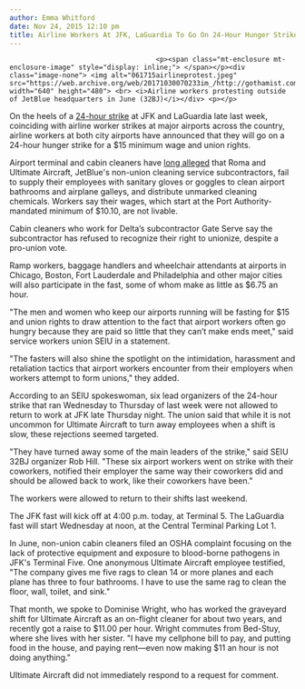 ```yaml
---
author: Emma Whitford
date: Nov 24, 2015 12:10 pm
title: Airline Workers At JFK, LaGuardia To Go On 24-Hour Hunger Strike For Higher Wages
---
```


	
										<p><span class="mt-enclosure mt-enclosure-image" style="display: inline;"> </span></p><div class="image-none"> <img alt="061715airlineprotest.jpeg" src="https://web.archive.org/web/20171030070233im_/http://gothamist.com/attachments/nyc_ewhitford/061715airlineprotest.jpeg" width="640" height="480"> <br> <i>Airline workers protesting outside of JetBlue headquarters in June (32BJ)</i></div> <p></p>

<p>On the heels of a <a href="https://web.archive.org/web/20171030070233/http://gothamist.com/2015/11/18/strike_4.php">24-hour strike</a> at JFK and LaGuardia late last week, coinciding with airline worker strikes at major airports across the country, airline workers at both city airports have announced that they will go on a 24-hour hunger strike for a $15 minimum wage and union rights. </p>

<p>Airport terminal and cabin cleaners have <a href="https://web.archive.org/web/20171030070233/http://gothamist.com/2015/06/17/jetblue_plane_cleaners_rights.php">long alleged</a> that Roma and Ultimate Aircraft, JetBlue&apos;s non-union cleaning service subcontractors, fail to supply their employees with sanitary gloves or goggles to clean airport bathrooms and airplane galleys, and distribute unmarked cleaning chemicals. Workers say their wages, which start at the Port Authority-mandated minimum of $10.10, are not livable.</p>

<p>Cabin cleaners who work for Delta&#x2019;s subcontractor Gate Serve say the subcontractor has refused to recognize their right to unionize, despite a pro-union vote.  </p>

<p>Ramp workers, baggage handlers and wheelchair attendants at airports in Chicago, Boston, Fort Lauderdale and Philadelphia and other major cities will also participate in the fast, some of whom make as little as $6.75 an hour. </p>

<p>&quot;The men and women who keep our airports running will be fasting for $15 and union rights to draw attention to the fact that airport workers often go hungry because they are paid so little that they can&#x2019;t make ends meet,&quot; said service workers union SEIU in a statement. </p>

<p>&quot;The fasters will also shine the spotlight on the intimidation, harassment and retaliation tactics that airport workers encounter from their employers when workers attempt to form unions,&quot; they added. </p>

<p>According to an SEIU spokeswoman, six lead organizers of the 24-hour strike that ran Wednesday to Thursday of last week were not allowed to return to work at JFK late Thursday night. The union said that while it is not uncommon for Ultimate Aircraft to turn away employees when a shift is slow, these rejections seemed targeted. </p>

<p>&quot;They have turned away some of the main leaders of the strike,&quot; said SEIU 32BJ organizer Rob Hill. &quot;These six airport workers went on strike with their coworkers, notified their employer the same way their coworkers did and should be allowed back to work, like their coworkers have been.&quot;</p>

<p>The workers were allowed to return to their shifts last weekend. </p>

<p>The JFK fast will kick off at 4:00 p.m. today, at Terminal 5. The LaGuardia fast will start Wednesday at noon, at the Central Terminal Parking Lot 1. </p>

<p>In June, non-union cabin cleaners filed an OSHA complaint focusing on the lack of protective equipment and exposure to blood-borne pathogens in JFK&apos;s Terminal Five. One anonymous Ultimate Aircraft employee testified, &quot;The company gives me five rags to clean 14 or more planes and each plane has three to four bathrooms. I have to use the same rag to clean the floor, wall, toilet, and sink.&quot;</p>

<p>That month, we spoke to Dominise Wright, who has worked the graveyard shift for Ultimate Aircraft as an on-flight cleaner for about two years, and recently got a raise to $11.00 per hour. Wright commutes from Bed-Stuy, where she lives with her sister. &quot;I have my cellphone bill to pay, and putting food in the house, and paying rent&#x2014;even now making $11 an hour is not doing anything.&quot; </p>

<p>Ultimate Aircraft did not immediately respond to a request for comment. </p>

<p> </p>					
										
									
				